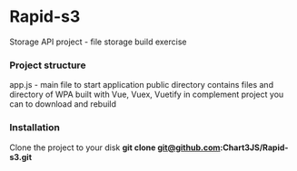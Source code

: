 # Rapid-s3 #
Storage API project - file storage build exercise

### Project structure ###
app.js - main file to start application
public directory contains files and directory of WPA built with Vue, Vuex, Vuetify in complement project you can to download and rebuild

### Installation ###
Clone the project to your disk __git clone git@github.com:Chart3JS/Rapid-s3.git__


